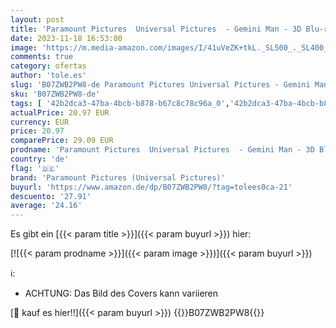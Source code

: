 ```yaml
---
layout: post
title: 'Paramount Pictures  Universal Pictures  - Gemini Man - 3D Blu-ray - Bluray - 4K Ultra-HD - Steelbook [Limited Edition]'
date: 2023-11-18 16:53:00
image: 'https://m.media-amazon.com/images/I/41uVeZK+tkL._SL500_._SL400_.jpg'
comments: true
category: ofertas
author: 'tole.es'
slug: 'B07ZWB2PW8-de Paramount Pictures Universal Pictures - Gemini Man - 3D...'
sku: 'B07ZWB2PW8-de'
tags: [ '42b2dca3-47ba-4bcb-b878-b67c8c78c96a_0','42b2dca3-47ba-4bcb-b878-b67c8c78c96a_701','74a8fe95-105c-4404-b7b6-890adeb9d59b_0','74a8fe95-105c-4404-b7b6-890adeb9d59b_1701','74a8fe95-105c-4404-b7b6-890adeb9d59b_3501','Action & Abenteuer','Alle DVD & Blu-ray Angebote zur Black Friday Woche','Arborist Merchandising Root','Blu-Ray','Blu-ray','Blu-ray 3D','Box-Sets','Boxsets und Special Editions','Custom Stores','DVD & Blu-ray','Featured Categories','Filme','Science Fiction','Science Fiction & Fantasy','Self Service','Shops','Special Features Stores','UHD - 4K - Informationen','paramount pictures (universal pictures)','🇩🇪', ]
actualPrice: 20.97 EUR
currency: EUR
price: 20.97
comparePrice: 29.09 EUR
prodname: 'Paramount Pictures  Universal Pictures  - Gemini Man - 3D Blu-ray - Bluray - 4K Ultra-HD - Steelbook [Limited Edition]'
country: 'de'
flag: '🇩🇪'
brand: 'Paramount Pictures (Universal Pictures)'
buyurl: 'https://www.amazon.de/dp/B07ZWB2PW8/?tag=tolees0ca-21'
descuento: '27.91'
average: '24.16'
---
```


Es gibt ein [{{< param title >}}]({{< param buyurl >}}) hier:

[![{{< param prodname >}}]({{< param image >}})]({{< param buyurl >}})

ℹ️:

- ACHTUNG: Das Bild des Covers kann variieren

[🛒 kauf es hier!!]({{< param buyurl >}})
{{<world>}}B07ZWB2PW8{{</world>}}
